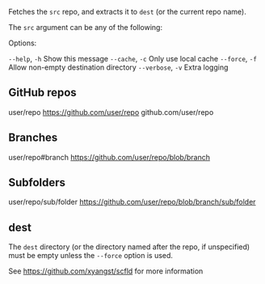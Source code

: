 Fetches the `src` repo, and extracts it to `dest` (or the current repo name).

The `src` argument can be any of the following:

Options:

  `--help`,    `-h`  Show this message
  `--cache`,   `-c`  Only use local cache
  `--force`,   `-f`  Allow non-empty destination directory
  `--verbose`, `-v`  Extra logging

## GitHub repos

user/repo
https://github.com/user/repo
github.com/user/repo

## Branches

user/repo#branch
https://github.com/user/repo/blob/branch

## Subfolders

user/repo/sub/folder
https://github.com/user/repo/blob/branch/sub/folder

## dest
The `dest` directory (or the directory named after the repo, if unspecified) must be empty
unless the `--force` option is used.

See https://github.com/xyangst/scfld for more information
